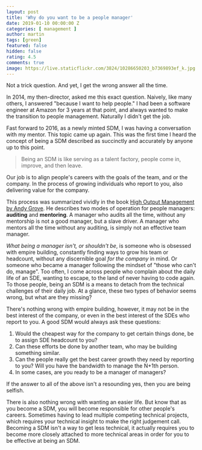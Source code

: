 ```yaml
---
layout: post
title: 'Why do you want to be a people manager'
date: 2019-01-10 00:00:00 Z
categories: [ management ]
author: martin
tags: [green]
featured: false
hidden: false
rating: 4.5
comments: true
image: https://live.staticflickr.com/3824/10286650203_b7369893ef_k.jpg
---
```


Not a trick question. And yet, I get the wrong answer all the time. 

In 2014, my then-director, asked me this exact question. Naively, like many others, I answered "because I want to help people." I had been a software engineer at Amazon for 3 years at that point, and always wanted to make the transition to people management. Naturally I didn't get the job.

Fast forward to 2016, as a newly minted SDM, I was having a conversation with my mentor.
This topic came up again. This was the first time I heard the concept of being a SDM
described as succinctly and accurately by anyone up to this point.

> Being an SDM is like serving as a talent factory, people come in, improve, and then leave.

Our job is to align people's careers with the goals of the team, and or the company.
In the process of growing individuals who report to you, also delivering value for the company.

This process was summarized vividly in the book [High Output Management by Andy Grove](https://read.amazon.com/kp/embed?asin=B015VACHOK&preview=newtab&linkCode=kpe&ref_=cm_sw_r_kb_dp_f9HtCbBA55W2C&tag=mobilea0924ae-20). He describes
two modes of operation for people managers: **auditing** and **mentoring**. A manager who audits all the time,
without any mentorship is not a good manager, but a slave driver. A manager who
mentors all the time without any auditing, is simply not an effective team manager.

*What being a manager isn't, or shouldn't be*, is someone who is obsessed with empire building,
constantly finding ways to grow his team or headcount, without any discernible goal *for the company* in mind.
Or someone who became a manager following the mindset of "those who can't do, manage". Too often, I come
across people who complain about the daily life of an SDE, wanting to escape, to the land of never
having to code again. To those people, being an SDM is a means to detach from the technical
challenges of their daily job. At a glance, these two types of behavior seems wrong, but what are they missing?

There's nothing wrong with empire building, however, it may not be in the best
interest of the company, or even in the best interest of the SDEs who report to you.
A good SDM would always ask these questions:
1. Would the cheapest way for the company to get certain things done, be to assign SDE
headcount to you?
1. Can these efforts be done by another team, who may be building something
similar.
1. Can the people really get the best career growth they need by reporting to you?
Will you have the bandwidth to manage the N+1th person.
1. In some cases, are you ready to be a manager of managers?

If the answer to all of the above isn't a resounding yes, then you are being selfish.

There is also nothing wrong with wanting an easier life. But know that as you become a SDM,
you will become responsible for other people's careers. Sometimes having to lead
multiple competing technical projects, which requires your technical insight to make the right
judgement call. Becoming a SDM isn't a way to get less technical, it actually
requires you to become more closely attached to more technical areas in
order for you to be effective at being an SDM.
